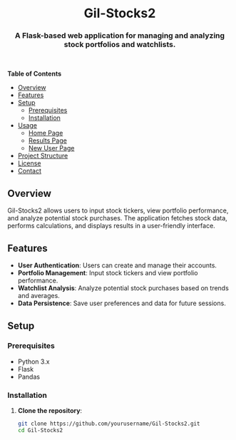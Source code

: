 <div align="center">
  <br />
  <br />
  <h1>Gil-Stocks2</h1>
  <h3>A Flask-based web application for managing and analyzing stock portfolios and watchlists.</h3>
  <br />
</div>

<!-- START doctoc generated TOC please keep comment here to allow auto update -->
<!-- DON'T EDIT THIS SECTION, INSTEAD RE-RUN doctoc TO UPDATE -->
**Table of Contents**

- [Overview](#overview)
- [Features](#features)
- [Setup](#setup)
  - [Prerequisites](#prerequisites)
  - [Installation](#installation)
- [Usage](#usage)
  - [Home Page](#home-page)
  - [Results Page](#results-page)
  - [New User Page](#new-user-page)
- [Project Structure](#project-structure)
- [License](#license)
- [Contact](#contact)

<!-- END doctoc generated TOC please keep comment here to allow auto update -->

## Overview

Gil-Stocks2 allows users to input stock tickers, view portfolio performance, and analyze potential stock purchases. The application fetches stock data, performs calculations, and displays results in a user-friendly interface.

## Features

- **User Authentication**: Users can create and manage their accounts.
- **Portfolio Management**: Input stock tickers and view portfolio performance.
- **Watchlist Analysis**: Analyze potential stock purchases based on trends and averages.
- **Data Persistence**: Save user preferences and data for future sessions.

## Setup

### Prerequisites

- Python 3.x
- Flask
- Pandas

### Installation

1. **Clone the repository**:

   ```bash
   git clone https://github.com/yourusername/Gil-Stocks2.git
   cd Gil-Stocks2
